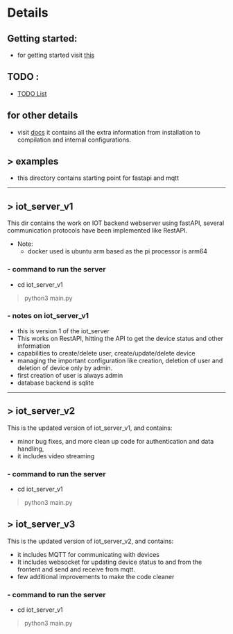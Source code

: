 # Details

## Getting started:
* for getting started visit [this](docs/Getting_Started.md)

## TODO :
* [TODO List](docs/TODO.md)

## for other details
* visit [docs](docs/) it contains all the extra information from installation to compilation and internal configurations.

## > examples 
* this directory contains starting point for fastapi and mqtt
---

## > iot_server_v1

This dir contains the work on IOT backend webserver using fastAPI,
several communication protocols have been implemented like RestAPI.

* Note:
    -  docker used is ubuntu arm based as the pi processor is arm64


### - command to run the server
* cd iot_server_v1
> python3 main.py

### - notes on iot_server_v1
* this is version 1 of the iot_server
* This works on RestAPI, hitting the API to get the device status and other information
* capabilities to create/delete user, create/update/delete device
* managing the important configuration like creation, deletion of user and deletion of device only by admin.
* first creation of user is always admin
* database backend is sqlite
---

## > iot_server_v2
This is the updated version of iot_server_v1, and contains:
* minor bug fixes, and more clean up code for authentication and data handling,
* it includes video streaming

### - command to run the server
* cd iot_server_v1
> python3 main.py

## > iot_server_v3
This is the updated version of iot_server_v2, and contains:

* it includes MQTT for communicating with devices
* It includes websocket for updating device status to and from the frontent and send and receive from mqtt.
* few additional improvements to make the code cleaner

### - command to run the server
* cd iot_server_v1
> python3 main.py
